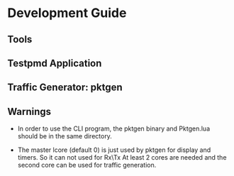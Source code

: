 # Development Guide #

## Tools ##

## Testpmd Application ##

## Traffic Generator: pktgen ##

## Warnings ##

- In order to use the CLI program, the pktgen binary and Pktgen.lua should be in the same directory.

- The master lcore (default 0) is just used by pktgen for display and timers. So it can not used for Rx\Tx
    At least 2 cores are needed and the second core can be used for traffic generation.
